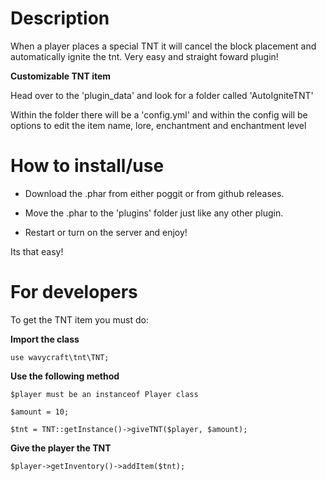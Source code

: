 # Description
When a player places a special TNT it will cancel the block placement and automatically ignite the tnt. Very easy and straight foward plugin!

**Customizable TNT item**

Head over to the 'plugin_data' and look for a folder called 'AutoIgniteTNT'

Within the folder there will be a 'config.yml' and within the config will be options to edit the item name, lore, enchantment and enchantment level

# How to install/use
- Download the .phar from either poggit or from github releases.

- Move the .phar to the 'plugins' folder just like any other plugin.

- Restart or turn on the server and enjoy!

Its that easy!

# For developers
To get the TNT item you must do:

**Import the class**
```
use wavycraft\tnt\TNT;
```

**Use the following method**
```
$player must be an instanceof Player class

$amount = 10;

$tnt = TNT::getInstance()->giveTNT($player, $amount);
```

**Give the player the TNT**
```
$player->getInventory()->addItem($tnt);
```
